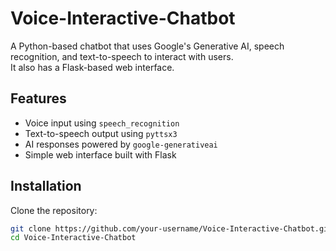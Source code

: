 # Voice-Interactive-Chatbot

A Python-based chatbot that uses Google's Generative AI, speech recognition, and text-to-speech to interact with users.  
It also has a Flask-based web interface.

## Features
- Voice input using `speech_recognition`
- Text-to-speech output using `pyttsx3`
- AI responses powered by `google-generativeai`
- Simple web interface built with Flask

## Installation
Clone the repository:
```bash
git clone https://github.com/your-username/Voice-Interactive-Chatbot.git
cd Voice-Interactive-Chatbot
